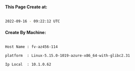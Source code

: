 
   
#### This Page Create at:

```bash

2022-09-16 - 09:22:12 UTC

```

#### Create By Machine:

```bash

Host Name : fv-az456-114

platform  : Linux-5.15.0-1019-azure-x86_64-with-glibc2.31

Ip Local  : 10.1.0.62

```

